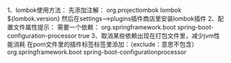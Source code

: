 1、lombok使用方法：
    先添加注解：
        <dependency>
            <groupId>org.projectlombok</groupId>
            <artifactId>lombok</artifactId>
            <version>${lombok.version}</version>
        </dependency>
     然后在settings-->plugins插件商店里安装lombok插件
2、配置文件属性提示：
    需要一个依赖：
            <dependency>
                <groupId>org.springframework.boot</groupId>
                <artifactId>spring-boot-configuration-processor</artifactId>
                <optional>true</optional>
            </dependency>
3、取消某些依赖出现在打包文件里，减少jvm性能消耗
    在pom文件里的插件标签<plugin>标签里添加：（exclude：意思不包含）
                    <configuration>
                        <excludes>
                            <exclude>
                                <groupId>org.springframework.boot</groupId>
                                <artifactId>spring-boot-configurationprocessor</artifactId>
                            </exclude>
                        </excludes>
                    </configuration>
